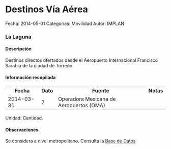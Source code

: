 Destinos Vía Aérea
=====

Fecha: 2014-05-01
Categorías: Movilidad
Autor: IMPLAN

### La Laguna

#### Descripción

Destinos directos ofertados desde el Aeropuerto Internacional Francisco Sarabia de la ciudad de Torreón.

#### Información recopilada

<table class="table table-hover table-bordered">
  <tr><th>Fecha</th><th>Dato</th><th>Fuente</th><th>Notas</th></tr>
  <tr><td>2014-03-31</td><td>7</td><td>Operadora Mexicana de Aeropuertos (OMA)</td><td></td></tr>
</table>

Unidad: Cantidad.

#### Observaciones

Se considera a nivel metropolitano. Consulta la [Base de Datos](http://www.oma.aero/es/aeropuertos/trfico-de-pasajeros/)
